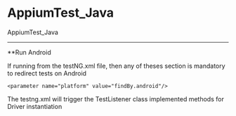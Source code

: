 # AppiumTest_Java
AppiumTest_Java


-----------------
**Run Android

If running from the testNG.xml file, then any of theses section is mandatory to redirect tests on Android
```
<parameter name="platform" value="findBy.android"/>

```

The testng.xml will trigger the TestListener class implemented methods for Driver instantiation


